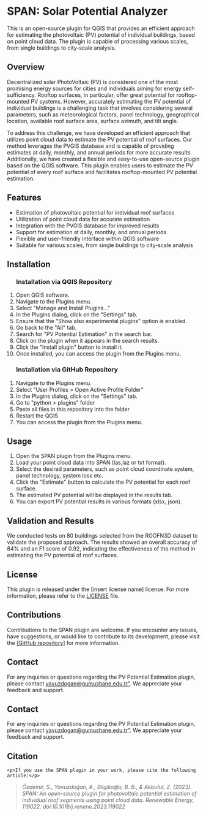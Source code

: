 <!DOCTYPE html>
<html>
<head>
</head>
<body>
  <h1>SPAN: Solar Potential Analyzer</h1>

  <p>This is an open-source plugin for QGIS that provides an efficient approach for estimating the photovoltaic (PV) potential of individual buildings, based on point cloud data. The plugin is capable of processing various scales, from single buildings to city-scale analysis.</p>

  <h2>Overview</h2>

  <p>Decentralized solar PhotoVoltaic (PV) is considered one of the most promising energy sources for cities and individuals aiming for energy self-sufficiency. Rooftop surfaces, in particular, offer great potential for rooftop-mounted PV systems. However, accurately estimating the PV potential of individual buildings is a challenging task that involves considering several parameters, such as meteorological factors, panel technology, geographical location, available roof surface area, surface azimuth, and tilt angle.</p>

  <p>To address this challenge, we have developed an efficient approach that utilizes point cloud data to estimate the PV potential of roof surfaces. Our method leverages the PVGIS database and is capable of providing estimates at daily, monthly, and annual periods for more accurate results. Additionally, we have created a flexible and easy-to-use open-source plugin based on the QGIS software. This plugin enables users to estimate the PV potential of every roof surface and facilitates rooftop-mounted PV potential estimation.</p>

  <h2>Features</h2>

  <ul>
    <li>Estimation of photovoltaic potential for individual roof surfaces</li>
    <li>Utilization of point cloud data for accurate estimation</li>
    <li>Integration with the PVGIS database for improved results</li>
    <li>Support for estimation at daily, monthly, and annual periods</li>
    <li>Flexible and user-friendly interface within QGIS software</li>
    <li>Suitable for various scales, from single buildings to city-scale analysis</li>
  </ul>

  <h2>Installation</h2>

  <ol>
    <h3>Installation via QGIS Repository</h3>
    <li>Open QGIS software.</li>
    <li>Navigate to the Plugins menu.</li>
    <li>Select "Manage and Install Plugins..."</li>
    <li>In the Plugins dialog, click on the "Settings" tab.</li>
    <li>Ensure that the "Show also experimental plugins" option is enabled.</li>
    <li>Go back to the "All" tab.</li>
    <li>Search for "PV Potential Estimation" in the search bar.</li>
    <li>Click on the plugin when it appears in the search results.</li>
    <li>Click the "Install plugin" button to install it.</li>
    <li>Once installed, you can access the plugin from the Plugins menu.</li>
  </ol>
  <ol>
    <h3>Installation via GitHub Repository</h3>
    <li>Navigate to the Plugins menu.</li>
    <li>Select "User Profiles > Open Active Profile Folder"</li>
    <li>In the Plugins dialog, click on the "Settings" tab.</li>
    <li>Go to "python > plugins" folder</li>
    <li>Paste all files in this repository into the folder</li>
    <li>Restart the QGIS</li>
    <li> You can access the plugin from the Plugins menu.</li></li>
  </ol>

  <h2>Usage</h2>

  <ol>
    <li>Open the SPAN plugin from the Plugins menu.</li>
    <li>Load your point cloud data into SPAN (las,laz or txt format).</li>
    <li>Select the desired parameters, such as point cloud coordinate system, panel technology, system loss etc.</li>
    <li>Click the "Estimate" button to calculate the PV potential for each roof surface.</li>
    <li>The estimated PV potential will be displayed in the results tab.</li>
    <li>You can export PV potential results in various formats (xlsx, json).</li>
  </ol>

  <h2>Validation and Results</h2>

  <p>We conducted tests on 80 buildings selected from the ROOFN3D dataset to validate the proposed approach. The results showed an overall accuracy of 84% and an F1 score of 0.92, indicating the effectiveness of the method in estimating the PV potential of roof surfaces.</p>

  <h2>License</h2>

  <p>This plugin is released under the [insert license name] license. For more information, please refer to the <a href="link_to_license_file">LICENSE</a> file.</p>

  <h2>Contributions</h2>

  <p>Contributions to the SPAN plugin are welcome. If you encounter any issues, have suggestions, or would like to contribute to its development, please visit the <a href="https://github.com/ahmetyavuzd/SPAN">[GitHub repository]</a> for more information.</p>

  <h2>Contact</h2>

  <p>For any inquiries or questions regarding the PV Potential Estimation plugin, please contact <a href=mailto:yavuzdogan@gumushane.edu.tr> yavuzdogan@gumushane.edu.tr"</a>. We appreciate your feedback and support.</p>

  <h2>Contact</h2>

  <p>For any inquiries or questions regarding the PV Potential Estimation plugin, please contact <a href=mailto:yavuzdogan@gumushane.edu.tr> yavuzdogan@gumushane.edu.tr"</a>. We appreciate your feedback and support.</p>

  <h2>Citation</h2>

    <p>If you use the SPAN plugin in your work, please cite the following article:</p>
  <em>
    <blockquote>
      <p>Özdemir, S., Yavuzdoğan, A., Bilgilioğlu, B. B., & Akbulut, Z. (2023). SPAN: An open-source plugin for photovoltaic potential estimation of individual roof segments using point cloud data. <em>Renewable Energy</em>, 119022. doi:10.1016/j.renene.2023.119022</p>
    </blockquote>
  </em>
</body>
</html>
